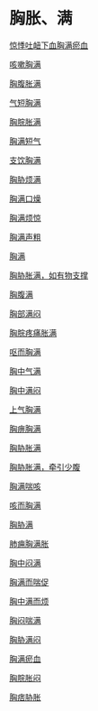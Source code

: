 # 胸胀、满[惊悸吐衄下血胸满瘀血](https://www.gmzyjc.com/search/result?wd=惊悸吐衄下血胸满瘀血)[咳嗽胸满](https://www.gmzyjc.com/search/result?wd=咳嗽胸满)[胸腹胀满](https://www.gmzyjc.com/search/result?wd=胸腹胀满)[气短胸满](https://www.gmzyjc.com/search/result?wd=气短胸满)[胸脘胀满](https://www.gmzyjc.com/search/result?wd=胸脘胀满)[胸满短气](https://www.gmzyjc.com/search/result?wd=胸满短气)[支饮胸满](https://www.gmzyjc.com/search/result?wd=支饮胸满)[胸胁烦满](https://www.gmzyjc.com/search/result?wd=胸胁烦满)[胸满口燥](https://www.gmzyjc.com/search/result?wd=胸满口燥)[胸满烦惊](https://www.gmzyjc.com/search/result?wd=胸满烦惊)[胸满声粗](https://www.gmzyjc.com/search/result?wd=胸满声粗)[胸满](https://www.gmzyjc.com/search/result?wd=胸满)[胸胁胀满，如有物支撑](https://www.gmzyjc.com/search/result?wd=胸胁胀满，如有物支撑)[胸腹满](https://www.gmzyjc.com/search/result?wd=胸腹满)[胸部满闷](https://www.gmzyjc.com/search/result?wd=胸部满闷)[胸脘疼痛胀满](https://www.gmzyjc.com/search/result?wd=胸脘疼痛胀满)[呕而胸满](https://www.gmzyjc.com/search/result?wd=呕而胸满)[胸中气满](https://www.gmzyjc.com/search/result?wd=胸中气满)[胸中满闷](https://www.gmzyjc.com/search/result?wd=胸中满闷)[上气胸满](https://www.gmzyjc.com/search/result?wd=上气胸满)[胸痹胸满](https://www.gmzyjc.com/search/result?wd=胸痹胸满)[胸胁胀满](https://www.gmzyjc.com/search/result?wd=胸胁胀满)[胸胁胀满，牵引少腹](https://www.gmzyjc.com/search/result?wd=胸胁胀满，牵引少腹)[胸满喘咳](https://www.gmzyjc.com/search/result?wd=胸满喘咳)[咳而胸满](https://www.gmzyjc.com/search/result?wd=咳而胸满)[胸胁满](https://www.gmzyjc.com/search/result?wd=胸胁满)[肺痈胸满胀](https://www.gmzyjc.com/search/result?wd=肺痈胸满胀)[胸中闷满](https://www.gmzyjc.com/search/result?wd=胸中闷满)[胸满而喘促](https://www.gmzyjc.com/search/result?wd=胸满而喘促)[胸中满而烦](https://www.gmzyjc.com/search/result?wd=胸中满而烦)[胸闷喘满](https://www.gmzyjc.com/search/result?wd=胸闷喘满)[胸胁满闷](https://www.gmzyjc.com/search/result?wd=胸胁满闷)[胸满瘀血](https://www.gmzyjc.com/search/result?wd=胸满瘀血)[胸脘胀闷](https://www.gmzyjc.com/search/result?wd=胸脘胀闷)[胸痞胁胀](https://www.gmzyjc.com/search/result?wd=胸痞胁胀)